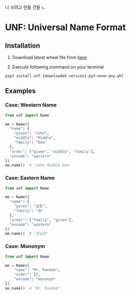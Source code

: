나 쓰려고 만듦 건들 ㄴ

# UNF: Universal Name Format

## Installation

1. Download latest wheel file from [here](https://github.com/k44ng/universal-name-format/releases)
   
2. Execute following command on your terminal

`pip3 install unf-{downloaded version}-py3-none-any.whl`

## Examples

### Case: Western Name

```python
from unf import Name

me = Name({
  "name": {
    "given": "John",
    "middle": "Middle",
    "family": "Doe"
  },
  "order": ["given", "middle", "family"],
  "encode": "western"
})
me.name()  # "John Middle Doe"
```

### Case: Eastern Name

```python
from unf import Name

me = Name({
  "name": {
    "given": "길동",
    "family": "홍"
  },
  "order": ["family", "given"],
  "encode": "eastern"
})
me.name()  # "홍길동"
```

### Case: Mononym

```python
from unf import Name

me = Name({
    "name": "Mr. Random",
    "order": [],
    "encode": "mononym"
})
me.name()  # "Mr. Random"
```
